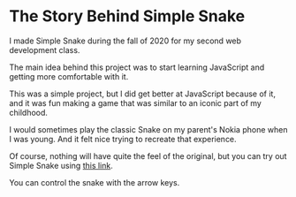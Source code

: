 # The Story Behind Simple Snake

I made Simple Snake during the fall of 2020 for my second web development class.

The main idea behind this project was to start learning JavaScript and getting more comfortable with it.

This was a simple project, but I did get better at JavaScript because of it, and it was fun making a game that was similar to an iconic part of my childhood.

I would sometimes play the classic Snake on my parent's Nokia phone when I was young. And it felt nice trying to recreate that experience.

Of course, nothing will have quite the feel of the original, but you can try out Simple Snake using [this link](https://people.inf.elte.hu/gshkd4/pages/games/simple-snake/).

You can control the snake with the arrow keys.
